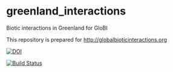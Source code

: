 # greenland_interactions
Biotic interactions in Greenland for GloBI

This repository is prepared for http://globalbioticinteractions.org

[![DOI](https://zenodo.org/badge/77158859.svg)](https://zenodo.org/badge/latestdoi/77158859)

[![Build Status](https://travis-ci.org/diatomsRcool/greenland_interactions.svg?branch=master)](https://travis-ci.org/diatomsRcool/greenland_interactions)
